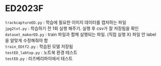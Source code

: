 # ED2023F

`trackcaptureED.py` : 학습에 필요한 이미지 데이터를 캡처하는 파일  
`jpg2txt.py` : 학습하기 전 1회 실행 해주기. 실행 후 csv가 잘 저장됨을 확인  
`dataset_makerED.py` : train 파일과 함께 실행되는 파일. (직접 실행 X) 파일 안 label을 알맞게 수정해줘야 함  
`train_EDtf2.py` : 학습된 모델 저장됨  
`testED_labtop.py` : 노트북 환경 테스트  
`testED.py` : 라즈베리파이에서 테스트  
  
